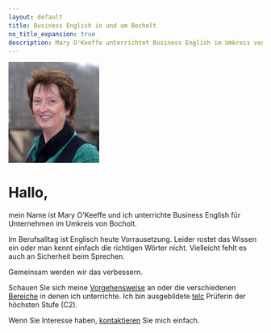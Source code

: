 ```yaml
---
layout: default
title: Business English in und um Bocholt
no_title_expansion: true
description: Mary O'Keeffe unterrichtet Business English im Umkreis von Bocholt.
---
```

<img class="mary" width="180" height="200" src="img/mary.jpg" alt="">

# Hallo,

mein Name ist Mary O'Keeffe und ich unterrichte Business English für Unternehmen im Umkreis von Bocholt.

Im Berufsalltag ist Englisch heute Vorrausetzung. Leider rostet das Wissen ein oder man kennt einfach die richtigen Wörter nicht. Vielleicht fehlt es auch an Sicherheit beim Sprechen.

Gemeinsam werden wir das verbessern.

Schauen Sie sich meine [Vorgehensweise](vorgehensweise) an oder die verschiedenen [Bereiche](bereiche) in denen ich unterrichte. Ich bin ausgebildete [telc](ttp://www.telc.net/) Prüferin der höchsten Stufe (C2).

Wenn Sie Interesse haben, [kontaktieren](kontakt) Sie mich einfach.
